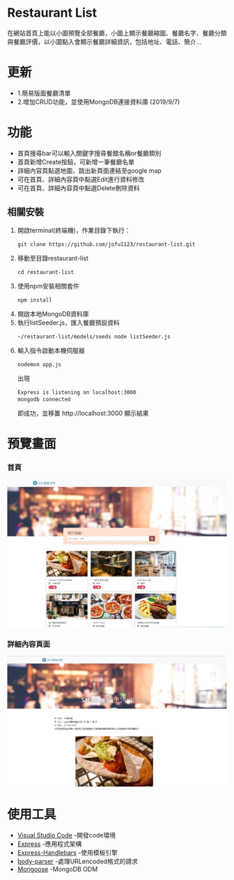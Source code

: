 # Restaurant List
在網站首頁上能以小圖預覽全部餐廳，小圖上顯示餐廳縮圖、餐廳名字、餐廳分類與餐廳評價，以小圖點入會顯示餐廳詳細資訊，包括地址、電話、簡介...

# 更新
+ 1.簡易版面餐廳清單
+ 2.增加CRUD功能，並使用MongoDB連接資料庫 (2019/9/7)

# 功能
+ 首頁搜尋bar可以輸入關鍵字搜尋餐館名稱or餐廳類別
+ 首頁新增Create按鈕，可新增一筆餐廳名單
+ 詳細內容頁點選地圖，跳出新頁面連結至google map
+ 可在首頁、詳細內容頁中點選Edit進行資料修改
+ 可在首頁、詳細內容頁中點選Delete刪除資料

## 相關安裝
1. 開啟terminal(終端機)，作業目錄下執行：
   ```
   git clone https://github.com/jofu1123/restaurant-list.git
   ```
2. 移動至目錄restaurant-list
   ```
   cd restaurant-list
   ```
3. 使用npm安裝相關套件
   ```
   npm install
   ```
4. 開啟本地MongoDB資料庫
5. 執行listSeeder.js，匯入餐廳預設資料
   ```
   ~/restaurant-list/models/seeds node listSeeder.js
   ```
6. 輸入指令啟動本機伺服器
   ```
   nodemon app.js
   ```
   出現
   ```
   Express is listening on localhost:3000
   mongodb connected
   ```
   即成功，並移置 http://localhost:3000 顯示結果
   
# 預覽畫面
### 首頁
![index](https://github.com/jofu1123/restaurant-list/blob/master/photo/1566734053510.jpg)
### 詳細內容頁面
![detail](https://github.com/jofu1123/restaurant-list/blob/master/photo/1566742946875.jpg)

# 使用工具
 + [Visual Studio Code](https://visualstudio.microsoft.com/zh-hant/) -開發code環境
 + [Express](https://www.npmjs.com/package/express) -應用程式架構
 + [Express-Handlebars](https://www.npmjs.com/package/express-handlebars) -使用模板引擎
 + [body-parser](https://www.npmjs.com/package/body-parser) -處理URLencoded格式的請求
 + [Mongoose](https://www.npmjs.com/package/mongoose) -MongoDB ODM
